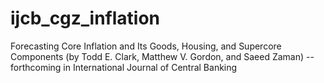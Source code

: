 # ijcb_cgz_inflation
Forecasting Core Inflation and Its Goods, Housing, and Supercore Components (by Todd E. Clark, Matthew V. Gordon, and Saeed Zaman)
-- forthcoming in International Journal of Central Banking
